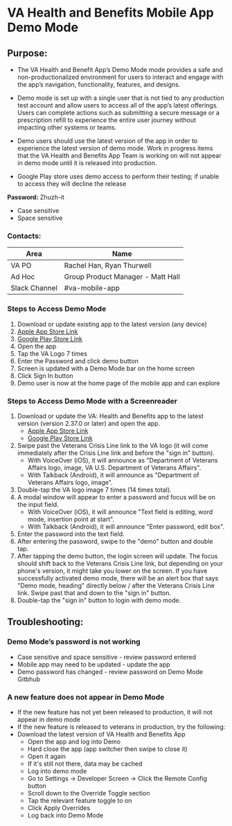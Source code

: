 
# VA Health and Benefits Mobile App Demo Mode #

## Purpose: ##

* The VA Health and Benefit App’s Demo Mode mode provides a safe and non-productionalized environment for users to interact and engage with the app’s navigation, functionality, features, and designs.

* Demo mode is set up with a single user that is not tied to any production test account and allow users to access all of the app’s latest offerings. Users can complete actions such as submitting a secure message or a prescription refill to experience the entire user journey without impacting other systems or teams. 

* Demo users should use the latest version of the app in order to experience the latest version of demo mode. Work in progress items that the VA Health and Benefits App Team is working on will not appear in demo mode until it is released into production.

* Google Play store uses demo access to perform their testing; if unable to access they will decline the release 


**Password:** Zhuzh-it
* Case sensitive
* Space sensitive

### Contacts: ###
Area | Name 
------ | ------
VA PO | Rachel Han, Ryan Thurwell
Ad Hoc | Group Product Manager - Matt Hall
Slack Channel  | #va-mobile-app



### Steps to Access Demo Mode
 1.    Download or update existing app to the latest version (any device)
 2.   [Apple App Store Link](https://apps.apple.com/us/app/va-health-and-benefits/id1559609596)
 3.    [Google Play Store Link](https://play.google.com/store/apps/details?id=gov.va.mobileapp&hl=en_US&gl=US)
 4.    Open the app
 5.    Tap the VA Logo 7 times
 6.    Enter the Password and click demo button
 7.    Screen is updated with a Demo Mode bar on the home screen
 8.    Click Sign In button 
 9.    Demo user is now at the home page of the mobile app and can explore

### Steps to Access Demo Mode with a Screenreader
 1.    Download or update the VA: Health and Benefits app to the latest version (version 2.37.0 or later) and open the app.
       * [Apple App Store Link](https://apps.apple.com/us/app/va-health-and-benefits/id1559609596)
       * [Google Play Store Link](https://play.google.com/store/apps/details?id=gov.va.mobileapp&hl=en_US&gl=US)
 2.    Swipe past the Veterans Crisis Line link to the VA logo (it will come immediately after the Crisis Line link and before the "sign in" button). 
       * With VoiceOver (iOS), it will announce as "Department of Veterans Affairs logo, image, VA U.S. Department of Veterans Affairs".
       * With Talkback (Android), it will announce as "Department of Veterans Affairs logo, image".
 3.    Double-tap the VA logo image 7 times (14 times total).
 4.    A modal window will appear to enter a password and focus will be on the input field.
       * With VoiceOver (iOS), it will announce "Text field is editing, word mode, insertion point at start".
       * With Talkback (Android), it will announce "Enter password, edit box".
 5.    Enter the password into the text field.
 6.    After entering the password, swipe to the "demo" button and double tap.
 7.    After tapping the demo button, the login screen will update. The focus should shift back to the Veterans Crisis Line link, but depending on your phone's version, it might take you lower on the screen. If you have successfully activated demo mode, there will be an alert box that says "Demo mode, heading" directly below / after the Veterans Crisis Line link. Swipe past that and down to the "sign in" button.
 8.    Double-tap the "sign in" button to login with demo mode.


## Troubleshooting: ##

### Demo Mode’s password is not working
- Case sensitive and space sensitive - review password entered 
- Mobile app may need to be updated - update the app 
- Demo password has changed - review password on Demo Mode Gitbhub

### A new feature does not appear in Demo Mode 
- If the new feature has not yet been released to production, it will not appear in demo mode
- If the new feature is released to veterans in production, try the following:
- Download the latest version of VA Health and Benefits App 
  - Open the app and log into Demo
  - Hard close the app (app switcher then swipe to close it) 
  - Open it again
   - If it's still not there, data may be cached 
   - Log into demo mode
   - Go to Settings -> Developer Screen -> Click the Remote Config button 
   - Scroll down to the Override Toggle section 
   - Tap the relevant feature toggle to on 
   - Click Apply Overrides 
   - Log back into Demo Mode
